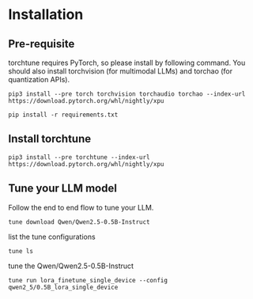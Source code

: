 # Installation


## Pre-requisite


torchtune requires PyTorch, so please install by following command. You should also install torchvision (for multimodal LLMs) and torchao (for quantization APIs). 

```
pip3 install --pre torch torchvision torchaudio torchao --index-url https://download.pytorch.org/whl/nightly/xpu

pip install -r requirements.txt
```

## Install torchtune


```
pip3 install --pre torchtune --index-url https://download.pytorch.org/whl/nightly/xpu
```

## Tune your LLM model

Follow the end to end flow to tune your LLM.

```
tune download Qwen/Qwen2.5-0.5B-Instruct
```

list the tune configurations

```
tune ls
```

tune the Qwen/Qwen2.5-0.5B-Instruct 

```
tune run lora_finetune_single_device --config qwen2_5/0.5B_lora_single_device
```